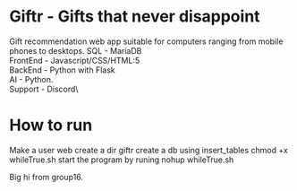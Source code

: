 # Giftr - Gifts that never disappoint
Gift recommendation web app suitable for computers ranging from mobile phones to desktops.
SQL - MariaDB\
FrontEnd - Javascript/CSS/HTML:5\
BackEnd - Python with Flask\
AI - Python.\
Support - Discord\

# How to run
Make a user web
create a dir giftr
create a db using insert_tables
chmod +x whileTrue.sh
start the program by runing nohup whileTrue.sh


Big hi from group16.
